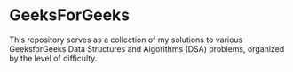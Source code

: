 # GeeksForGeeks
This repository serves as a collection of my solutions to various GeeksforGeeks Data Structures and Algorithms (DSA) problems, organized by the level of difficulty.
<!--Created using [GfG To GitHub](https://github.com/AtharvaNanavate/GfG-To-GitHub)-->
